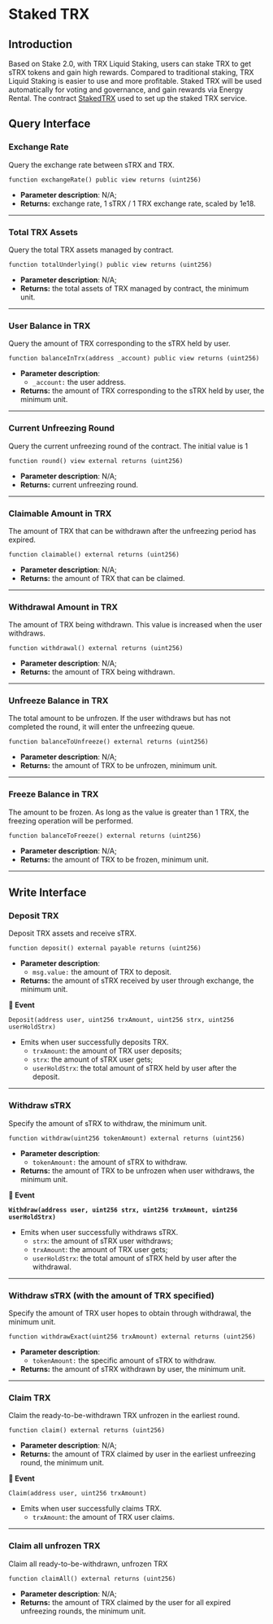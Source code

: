 # Staked TRX

## Introduction <a href="#introduction" id="introduction"></a>

Based on Stake 2.0, with TRX Liquid Staking, users can stake TRX to get sTRX tokens and gain high rewards. Compared to traditional staking, TRX Liquid Staking is easier to use and more profitable. Staked TRX will be used automatically for voting and governance, and gain rewards via Energy Rental. The contract [StakedTRX](https://tronscan.org/#/token20/TU3kjFuhtEo42tsCBtfYUAZxoqQ4yuSLQ5) used to set up the staked TRX service.



## Query Interface <a href="#query-interface" id="query-interface"></a>

### **Exchange Rate**

Query the exchange rate between sTRX and TRX.

```solidity
function exchangeRate() public view returns (uint256)
```

* **Parameter description**: N/A;
* **Returns:** exchange rate, 1 sTRX / 1 TRX exchange rate, scaled by 1e18.

***

### **Total TRX Assets**

Query the total TRX assets managed by contract.

```solidity
function totalUnderlying() public view returns (uint256)
```

* **Parameter description**: N/A;
* **Returns:** the total assets of TRX managed by contract, the minimum unit.

***

### **User Balance in TRX**

Query the amount of TRX corresponding to the sTRX held by user.

```solidity
function balanceInTrx(address _account) public view returns (uint256)
```

* **Parameter description**:
  * `_account:` the user address.
* **Returns:** the amount of TRX corresponding to the sTRX held by user, the minimum unit.

***

### Current Unfreezing Round

Query the current unfreezing round of the contract. The initial value is 1

```solidity
function round() view external returns (uint256)
```

* **Parameter description**: N/A;
* **Returns:** current unfreezing round.

***

### Claimable Amount in TRX

The amount of TRX that can be withdrawn after the unfreezing period has expired.

```solidity
function claimable() external returns (uint256)
```

* **Parameter description**: N/A;
* **Returns:** the amount of TRX that can be claimed.

***

### Withdrawal Amount in TRX

The amount of TRX being withdrawn. This value is increased when the user withdraws.

```solidity
function withdrawal() external returns (uint256)
```

* **Parameter description**: N/A;
* **Returns:** the amount of TRX being withdrawn.

***

### Unfreeze Balance in TRX

The total amount to be unfrozen. If the user withdraws but has not completed the round, it will enter the unfreezing queue.

```solidity
function balanceToUnfreeze() external returns (uint256)
```

* **Parameter description**: N/A;
* **Returns:** the amount of TRX to be unfrozen, minimum unit.

***

### Freeze Balance in TRX

The amount to be frozen. As long as the value is greater than 1 TRX, the freezing operation will be performed.

```solidity
function balanceToFreeze() external returns (uint256)
```

* **Parameter description**: N/A;
* **Returns:** the amount of TRX to be frozen, minimum unit.

***

## Write Interface <a href="#query-interface" id="query-interface"></a>

### **Deposit TRX**

Deposit TRX assets and receive sTRX.

```solidity
function deposit() external payable returns (uint256)
```

* **Parameter description**:
  * `msg.value:` the amount of TRX to deposit.
* **Returns:** the amount of sTRX received by user through exchange, the minimum unit.

**📅 Event**

```solidity
Deposit(address user, uint256 trxAmount, uint256 strx, uint256 userHoldStrx)
```

* Emits when user successfully deposits TRX.
  * `trxAmount`: the amount of TRX user deposits;
  * `strx`: the amount of sTRX user gets;
  * `userHoldStrx`: the total amount of sTRX held by user after the deposit.

***

### **Withdraw sTRX**

Specify the amount of sTRX to withdraw, the minimum unit.

```solidity
function withdraw(uint256 tokenAmount) external returns (uint256)
```

* **Parameter description**:
  * `tokenAmount:` the amount of sTRX to withdraw.
* **Returns:** the amount of TRX to be unfrozen when user withdraws, the minimum unit.

**📅 Event**

<pre class="language-solidity"><code class="lang-solidity"><strong>Withdraw(address user, uint256 strx, uint256 trxAmount, uint256 userHoldStrx)
</strong></code></pre>

* Emits when user successfully withdraws sTRX.
  * `strx`: the amount of sTRX user withdraws;
  * `trxAmount`: the amount of TRX user gets;
  * `userHoldStrx`: the total amount of sTRX held by user after the withdrawal.

***

### **Withdraw sTRX (with the amount of TRX specified)**

Specify the amount of TRX user hopes to obtain through withdrawal, the minimum unit.

```solidity
function withdrawExact(uint256 trxAmount) external returns (uint256)
```

* **Parameter description**:
  * `tokenAmount:` the specific amount of sTRX to withdraw.
* **Returns:** the amount of sTRX withdrawn by user, the minimum unit.

***

### **Claim TRX**

Claim the ready-to-be-withdrawn TRX unfrozen in the earliest round.

```solidity
function claim() external returns (uint256)
```

* **Parameter description**: N/A;
* **Returns:** the amount of TRX claimed by user in the earliest unfreezing round, the minimum unit.

**📅 Event**

```solidity
Claim(address user, uint256 trxAmount)
```

* Emits when user successfully claims TRX.
  * `trxAmount`: the amount of TRX user claims.

***

### **Claim all unfrozen TRX**

Claim all ready-to-be-withdrawn, unfrozen TRX

```solidity
function claimAll() external returns (uint256)
```

* **Parameter description**: N/A;
* **Returns:** the amount of TRX claimed by the user for all expired unfreezing rounds, the minimum unit.

